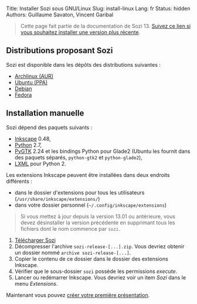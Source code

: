 Title: Installer Sozi sous GNU/Linux
Slug: install-linux
Lang: fr
Status: hidden
Authors: Guillaume Savaton, Vincent Garibal

> Cette page fait partie de la documentation de Sozi 13.
> [Suivez ce lien si vous souhaitez installer une version plus récente](|filename|install.md).

Distributions proposant Sozi
----------------------------

Sozi est disponible dans les dépôts des distributions suivantes :

* [Archlinux (AUR)](http://aur.archlinux.org/packages.php?ID=42270)
* [Ubuntu (PPA)](https://launchpad.net/~sunab/+archive/sozi-release)
* [Debian](http://packages.banuscorp.eu/debian/)
* [Fedora](https://apps.fedoraproject.org/packages/inkscape-sozi)

Installation manuelle
---------------------

Sozi dépend des paquets suivants :

* [Inkscape](http://inkscape.org) 0.48,
* [Python](http://python.org/) 2.7,
* [PyGTK](http://www.pygtk.org/) 2.24 et les bindings Python pour Glade2 (Ubuntu les fournit dans des paquets séparés, `python-gtk2` et `python-glade2`),
* [LXML](http://lxml.de/) pour Python 2.

Les extensions Inkscape peuvent être installées dans deux endroits différents :

* dans le dossier d'extensions pour tous les utilisateurs (`/usr/share/inkscape/extensions/`)
* dans votre dossier personnel (`~/.config/inkscape/extensions`)

> Si vous mettez à jour depuis la version 13.01 ou antérieure,
vous devez désinstaller la version précédente en supprimant tous les fichiers dont le nom commence par `sozi`.

1. [Télécharger Sozi](https://github.com/sozi-projects/Sozi/releases/download/13.11/sozi-release-13.11-30213629.zip)
2. Décompresser l'archive `sozi-release-[...].zip`.
Vous devriez obtenir un dossier nommé `archive sozi-release-[...]`.
3. Copier le contenu de ce dossier dans le dossier des extensions Inkscape.
4. Vérifier que le sous-dossier `sozi` possède les permissions *execute*.
5. Lancer ou redémarrer Inkscape.
Vous devriez voir un item *Sozi* dans le menu *Extensions*.

Maintenant vous pouvez [créer votre première présentation](|filename|create.md).
